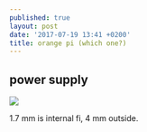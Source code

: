 ```yaml
---
published: true
layout: post
date: '2017-07-19 13:41 +0200'
title: orange pi (which one?)
---
```

## power supply

![](ttps://ae01.alicdn.com/kf/HTB1jAEIJFXXXXbhaXXXq6xXFXXX6/USB-2-0-A-Male-font-b-Plug-b-font-4-0x1-7mm-font-b-DC.jpg)

1.7 mm is internal fi, 4 mm outside.